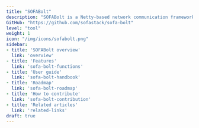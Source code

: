 ```yaml
---
title: "SOFABolt"
description: "SOFABolt is a Netty-based network communication framework."
GitHub: "https://github.com/sofastack/sofa-bolt"
level: "tool"
weight: 1
icon: "/img/icons/sofabolt.png"
sidebar:
- title: 'SOFABolt overview'
  link: 'overview'
- title: 'Features'
  link: 'sofa-bolt-functions'
- title: 'User guide'
  link: 'sofa-bolt-handbook'
- title: 'Roadmap'
  link: 'sofa-bolt-roadmap'
- title: 'How to contribute'
  link: 'sofa-bolt-contribution'
- title: 'Related articles'
  link: 'related-links'
draft: true
---
```


